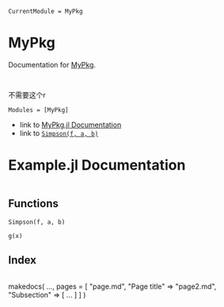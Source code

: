 ```@meta
CurrentModule = MyPkg
```

# MyPkg

Documentation for [MyPkg](https://github.com/Gudongyangg/MyPkg.jl).

```@contents
```

```@index
```

不需要这个r

```@autodocs
Modules = [MyPkg]
```


- link to [MyPkg.jl Documentation](@ref)
- link to [`Simpson(f, a, b)`](@ref)

# Example.jl Documentation

```@contents
```

## Functions

```@docs
Simpson(f, a, b)
```

```@docs
g(x)
```

## Index

```@index
```

makedocs(
    ...,
    pages = [
        "page.md",
        "Page title" => "page2.md",
        "Subsection" => [
            ...
        ]
    ]
)
